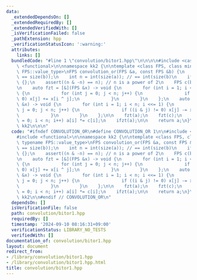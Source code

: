 ```yaml
---
data:
  _extendedDependsOn: []
  _extendedRequiredBy: []
  _extendedVerifiedWith: []
  _isVerificationFailed: false
  _pathExtension: hpp
  _verificationStatusIcon: ':warning:'
  attributes:
    links: []
  bundledCode: "#line 1 \"convolution/bitor1.hpp\"\n\n\n\n#include <cassert>\n#include\
    \ <functional>\n\nnamespace kk2 {\n\ntemplate <class FPS, class mint = typename\
    \ FPS::value_type>\nFPS convolution_or(FPS &a, const FPS &b) {\n    assert(size(a)\
    \ == size(b));\n    int n = int(size(a)); // == int(size(b)\n    if (!n) return\
    \ {};\n    assert((n & -n) == n); // n is a power of 2\n    FPS c(b.begin(), b.end());\n\
    \n    auto fzt = [&](FPS &x) -> void {\n        for (int i = 1; i < n; i <<= 1)\
    \ {\n            for (int j = 0; j < n; j++) {\n                if ((i & j) !=\
    \ 0) x[j] += x[i ^ j];\n            }\n        }\n    };\n    auto ifzt = [&](FPS\
    \ &x) -> void {\n        for (int i = 1; i < n; i <<= 1) {\n            for (int\
    \ j = 0; j < n; j++) {\n                if ((i & j) != 0) x[j] -= x[i ^ j];\n\
    \            }\n        }\n    };\n\n    fzt(a);\n    fzt(c);\n    for (int i\
    \ = 0; i < n; i++) a[i] *= c[i];\n    ifzt(a);\n\n    return a;\n}\n\n} // namespace\
    \ kk2\n\n\n"
  code: "#ifndef CONVOLUTION_OR\n#define CONVOLUTION_OR 1\n\n#include <cassert>\n\
    #include <functional>\n\nnamespace kk2 {\n\ntemplate <class FPS, class mint =\
    \ typename FPS::value_type>\nFPS convolution_or(FPS &a, const FPS &b) {\n    assert(size(a)\
    \ == size(b));\n    int n = int(size(a)); // == int(size(b)\n    if (!n) return\
    \ {};\n    assert((n & -n) == n); // n is a power of 2\n    FPS c(b.begin(), b.end());\n\
    \n    auto fzt = [&](FPS &x) -> void {\n        for (int i = 1; i < n; i <<= 1)\
    \ {\n            for (int j = 0; j < n; j++) {\n                if ((i & j) !=\
    \ 0) x[j] += x[i ^ j];\n            }\n        }\n    };\n    auto ifzt = [&](FPS\
    \ &x) -> void {\n        for (int i = 1; i < n; i <<= 1) {\n            for (int\
    \ j = 0; j < n; j++) {\n                if ((i & j) != 0) x[j] -= x[i ^ j];\n\
    \            }\n        }\n    };\n\n    fzt(a);\n    fzt(c);\n    for (int i\
    \ = 0; i < n; i++) a[i] *= c[i];\n    ifzt(a);\n\n    return a;\n}\n\n} // namespace\
    \ kk2\n\n#endif // CONVOLUTION_OR\n"
  dependsOn: []
  isVerificationFile: false
  path: convolution/bitor1.hpp
  requiredBy: []
  timestamp: '2024-09-10 08:16:31+09:00'
  verificationStatus: LIBRARY_NO_TESTS
  verifiedWith: []
documentation_of: convolution/bitor1.hpp
layout: document
redirect_from:
- /library/convolution/bitor1.hpp
- /library/convolution/bitor1.hpp.html
title: convolution/bitor1.hpp
---
```

